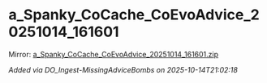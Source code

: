 # a_Spanky_CoCache_CoEvoAdvice_20251014_161601

Mirror: [a_Spanky_CoCache_CoEvoAdvice_20251014_161601.zip](./a_Spanky_CoCache_CoEvoAdvice_20251014_161601.zip)

_Added via DO_Ingest-MissingAdviceBombs on 2025-10-14T21:02:18_
